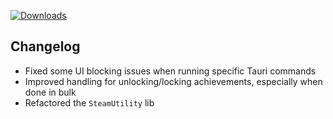[![Downloads](https://img.shields.io/github/downloads/probablyraging/steam-game-idler/1.5.27/total?style=for-the-badge&logo=github&color=137eb5)](https://github.com/probablyraging/steam-game-idler/releases/download/1.5.27/Steam.Game.Idler_1.5.27_x64_en-US.msi)

## Changelog
- Fixed some UI blocking issues when running specific Tauri commands
- Improved handling for unlocking/locking achievements, especially when done in bulk
- Refactored the `SteamUtility` lib

